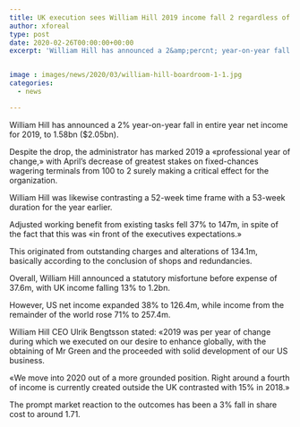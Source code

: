 ```yaml
---
title: UK execution sees William Hill 2019 income fall 2 regardless of global growth
author: xforeal 
type: post
date: 2020-02-26T00:00:00+00:00
excerpt: 'William Hill has announced a 2&amp;percnt; year-on-year fall in entire year net income for 2019, to 1 '


image : images/news/2020/03/william-hill-boardroom-1-1.jpg
categories:
  - news

---
```

William Hill has announced a 2&percnt; year-on-year fall in entire year net income for 2019, to 1.58bn ($2.05bn). 

Despite the drop, the administrator has marked 2019 a &#171;professional year of change,&#187; with April&#8217;s decrease of greatest stakes on fixed-chances wagering terminals from 100 to 2 surely making a critical effect for the organization. 

William Hill was likewise contrasting a 52-week time frame with a 53-week duration for the year earlier. 

Adjusted working benefit from existing tasks fell 37&percnt; to 147m, in spite of the fact that this was &#171;in front of the executives expectations.&#187; 

This originated from outstanding charges and alterations of 134.1m, basically according to the conclusion of shops and redundancies. 

Overall, William Hill announced a statutory misfortune before expense of 37.6m, with UK income falling 13&percnt; to 1.2bn. 

However, US net income expanded 38&percnt; to 126.4m, while income from the remainder of the world rose 71&percnt; to 257.4m. 

William Hill CEO Ulrik Bengtsson stated: &#171;2019 was per year of change during which we executed on our desire to enhance globally, with the obtaining of Mr Green and the proceeded with solid development of our US business. 

&#171;We move into 2020 out of a more grounded position. Right around a fourth of income is currently created outside the UK contrasted with 15&percnt; in 2018.&#187; 

The prompt market reaction to the outcomes has been a 3&percnt; fall in share cost to around 1.71.